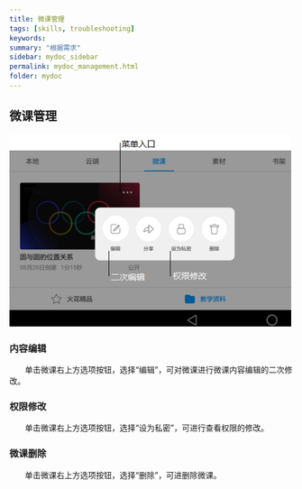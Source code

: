 ```yaml
---
title: 微课管理
tags: [skills, troubleshooting]
keywords:
summary: "根据需求"
sidebar: mydoc_sidebar
permalink: mydoc_management.html
folder: mydoc
---
```


## 微课管理

![avatar](images/0004二次内容编辑.png) 

### 内容编辑
&#160; &#160; &#160; &#160;单击微课右上方选项按钮，选择“编辑”，可对微课进行微课内容编辑的二次修改。

### 权限修改
&#160; &#160; &#160; &#160;单击微课右上方选项按钮，选择“设为私密”，可进行查看权限的修改。

### 微课删除
&#160; &#160; &#160; &#160;单击微课右上方选项按钮，选择“删除”，可进删除微课。

